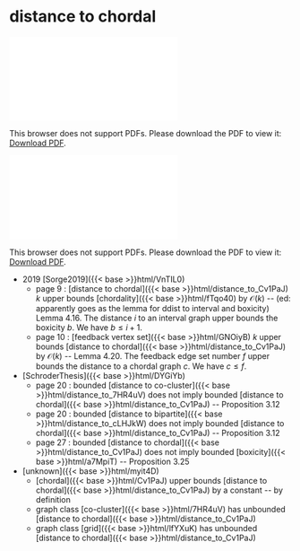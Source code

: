 # distance to chordal




<object data="../local_distance_to_Cv1PaJ.pdf" type="application/pdf" width="100%" height="480px"><embed src="../local_distance_to_Cv1PaJ.pdf"><p>This browser does not support PDFs. Please download the PDF to view it: <a href="../local_distance_to_Cv1PaJ.pdf">Download PDF</a>.</p></embed></object>


<object data="../inclusions_distance_to_Cv1PaJ.pdf" type="application/pdf" width="100%" height="480px"><embed src="../inclusions_distance_to_Cv1PaJ.pdf"><p>This browser does not support PDFs. Please download the PDF to view it: <a href="../inclusions_distance_to_Cv1PaJ.pdf">Download PDF</a>.</p></embed></object>

* 2019 [Sorge2019]({{< base >}}html/VnTIL0)
    * page 9 : [distance to chordal]({{< base >}}html/distance_to_Cv1PaJ) $k$ upper bounds [chordality]({{< base >}}html/fTqo40) by $\mathcal O(k)$ -- (ed: apparently goes as the lemma for ddist to interval and boxicity) Lemma 4.16. The distance $i$ to an interval graph upper bounds the boxicity $b$. We have $b \le i+1$.
    * page 10 : [feedback vertex set]({{< base >}}html/GNOiyB) $k$ upper bounds [distance to chordal]({{< base >}}html/distance_to_Cv1PaJ) by $\mathcal O(k)$ -- Lemma 4.20. The feedback edge set number $f$ upper bounds the distance to a chordal graph $c$. We have $c \le f$.
*  [SchroderThesis]({{< base >}}html/DYGiYb)
    * page 20 : bounded [distance to co-cluster]({{< base >}}html/distance_to_7HR4uV) does not imply bounded [distance to chordal]({{< base >}}html/distance_to_Cv1PaJ) -- Proposition 3.12
    * page 20 : bounded [distance to bipartite]({{< base >}}html/distance_to_cLHJkW) does not imply bounded [distance to chordal]({{< base >}}html/distance_to_Cv1PaJ) -- Proposition 3.12
    * page 27 : bounded [distance to chordal]({{< base >}}html/distance_to_Cv1PaJ) does not imply bounded [boxicity]({{< base >}}html/a7MpiT) -- Proposition 3.25
*  [unknown]({{< base >}}html/myit4D)
    * [chordal]({{< base >}}html/Cv1PaJ) upper bounds [distance to chordal]({{< base >}}html/distance_to_Cv1PaJ) by a constant -- by definition
    * graph class [co-cluster]({{< base >}}html/7HR4uV) has unbounded [distance to chordal]({{< base >}}html/distance_to_Cv1PaJ)
    * graph class [grid]({{< base >}}html/lfYXuK) has unbounded [distance to chordal]({{< base >}}html/distance_to_Cv1PaJ)